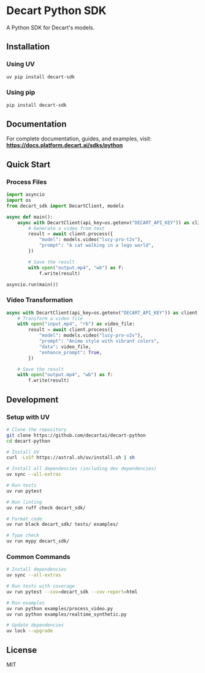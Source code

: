# Decart Python SDK

A Python SDK for Decart's models.

## Installation

### Using UV

```bash
uv pip install decart-sdk
```

### Using pip

```bash
pip install decart-sdk
```

## Documentation

For complete documentation, guides, and examples, visit:
**https://docs.platform.decart.ai/sdks/python**

## Quick Start

### Process Files

```python
import asyncio
import os
from decart_sdk import DecartClient, models

async def main():
    async with DecartClient(api_key=os.getenv("DECART_API_KEY")) as client:
        # Generate a video from text
        result = await client.process({
            "model": models.video("lucy-pro-t2v"),
            "prompt": "A cat walking in a lego world",
        })

        # Save the result
        with open("output.mp4", "wb") as f:
            f.write(result)

asyncio.run(main())
```

### Video Transformation

```python
async with DecartClient(api_key=os.getenv("DECART_API_KEY")) as client:
    # Transform a video file
    with open("input.mp4", "rb") as video_file:
        result = await client.process({
            "model": models.video("lucy-pro-v2v"),
            "prompt": "Anime style with vibrant colors",
            "data": video_file,
            "enhance_prompt": True,
        })

    # Save the result
    with open("output.mp4", "wb") as f:
        f.write(result)
```

## Development

### Setup with UV

```bash
# Clone the repository
git clone https://github.com/decartai/decart-python
cd decart-python

# Install UV
curl -LsSf https://astral.sh/uv/install.sh | sh

# Install all dependencies (including dev dependencies)
uv sync --all-extras

# Run tests
uv run pytest

# Run linting
uv run ruff check decart_sdk/

# Format code
uv run black decart_sdk/ tests/ examples/

# Type check
uv run mypy decart_sdk/
```

### Common Commands

```bash
# Install dependencies
uv sync --all-extras

# Run tests with coverage
uv run pytest --cov=decart_sdk --cov-report=html

# Run examples
uv run python examples/process_video.py
uv run python examples/realtime_synthetic.py

# Update dependencies
uv lock --upgrade
```

## License

MIT
